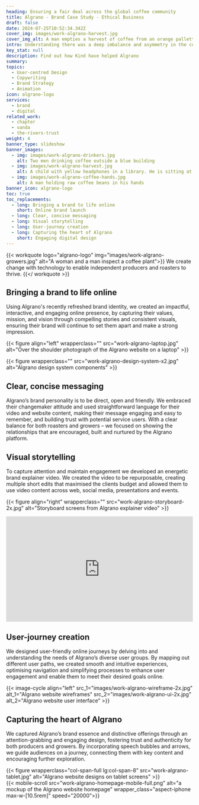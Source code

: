 ```yaml
---
heading: Ensuring a fair deal across the global coffee community
title: Algrano - Brand Case Study - Ethical Business
draft: false
date: 2024-07-25T10:52:34.342Z
cover_img: images/work-algrano-harvest.jpg
cover_img_alt: A man empties a harvest of coffee from an orange pallette box into a machine
intro: Understanding there was a deep imbalance and asymmetry in the coffee industry, Algrano’s founders sought to disrupt the monopolised industry structure by using online tools, trusted partnerships, price transparency, and shipping management to put roasters in direct touch with the producers growing coffee at source.  
key_stat: null
description: Find out how Kind have helped Algrano
summary:
topics:
  - User-centred Design
  - Copywriting
  - Brand Strategy
  - Animation
icon: algrano-logo
services:
  - brand
  - digital
related_work:
  - chapter
  - vanda
  - the-rivers-trust
weight: 4
banner_type: slideshow
banner_images: 
  - img: images/work-algrano-drinkers.jpg
    alt: Two men drinking coffee outside a blue building
  - img: images/work-algrano-harvest.jpg
    alt: A child with yellow headphones in a library. He is sitting at an open laptop and smiling
  - img: images/work-algrano-coffee-hands.jpg
    alt: A man holding raw coffee beans in his hands
banner_icon: algrano-logo
toc: true
toc_replacements:
  - long: Bringing a brand to life online
    short: Online brand launch
  - long: Clear, concise messaging
  - long: Visual storytelling
  - long: User-journey creation
  - long: Capturing the heart of Algrano
    short: Engaging digital design
---
```


{{< workquote logo="algrano-logo" img="images/work-algrano-growers.jpg" alt="A woman and a man inspect a coffee plant">}}
We create change with technology to enable independent producers and roasters to thrive.
{{</ workquote >}}


<!-- Text left -->
<div class="w-full grid grid-cols-12 gap-x-2.5 gap-y-6 lg:gap-6 xl:gap-8">
  <div class="prose col-span-full lg:col-span-8">

  ## Bringing a brand to life online

  Using Algrano's recently refreshed brand identity, we created an impactful, interactive, and engaging online presence, by capturing their values, mission, and vision through compelling stories and consistent visuals, ensuring their brand will continue to set them apart and make a strong impression.

  </div>
</div>

{{< figure align="left" wrapperclass="" src="work-algrano-laptop.jpg" alt="Over the shoulder photograph of the Algrano website on a laptop" >}}

{{< figure wrapperclass="" src="work-algrano-design-system-x2.jpg" alt="Algrano design system components" >}}



<!-- Text right -->
<div class="w-full grid grid-cols-12 gap-x-2.5 gap-y-6 lg:gap-6 xl:gap-8">
  <div class="prose col-span-full lg:col-span-8 lg:col-start-5">

  ## Clear, concise messaging

  Algrano’s brand personality is to be direct, open and friendly. We embraced their changemaker attitude and used straightforward language for their video and website content, making their message engaging and easy to remember, and building trust with potential service users. With a clear balance for both roasters and growers – we focused on showing the relationships that are encouraged, built and nurtured by the Algrano platform. 

  ## Visual storytelling

  To capture attention and maintain engagement we developed an energetic brand explainer video. We created the video to be repurposable, creating multiple short edits that maximised the clients budget and allowed them to use video content across web, social media, presentations and events.

  </div>
</div>

{{< figure align="right" wrapperclass="" src="work-algrano-storyboard-2x.jpg" alt="Storyboard screens from Algrano explainer video" >}}

<div style="padding:56.25% 0 0 0;position:relative;"><iframe src="https://player.vimeo.com/video/961065909?h=9721d21e6f&title=0&byline=0&portrait=0" style="position:absolute;top:0;left:0;width:100%;height:100%;" frameborder="0" allow="autoplay; fullscreen; picture-in-picture" allowfullscreen></iframe></div><script src="https://player.vimeo.com/api/player.js"></script>


<!-- Text left -->
<div class="w-full grid grid-cols-12 gap-x-2.5 gap-y-6 lg:gap-6 xl:gap-8">
  <div class="prose col-span-full lg:col-span-8">

  ## User-journey creation

  We designed user-friendly online journeys by delving into and understanding the needs of Algrano’s diverse user groups. By mapping out different user paths, we created smooth and intuitive experiences, optimising navigation and simplifying processes to enhance user engagement and enable them to meet their desired goals online.
  </div>
</div>

{{< image-cycle
  align="left"
  src_1="images/work-algrano-wireframe-2x.jpg"
  alt_1="Algrano website wireframes"
  src_2="images/work-algrano-ui-2x.jpg"
  alt_2="Algrano website user interface" >}}

<!-- Text right -->
<div class="w-full grid grid-cols-12 gap-x-2.5 gap-y-6 lg:gap-6 xl:gap-8">
  <div class="prose col-span-full lg:col-span-8 lg:col-start-5">

  ## Capturing the heart of Algrano

  We captured Algrano’s brand essence and distinctive offerings through an attention-grabbing and engaging design, fostering trust and authenticity for both producers and growers. By incorporating speech bubbles and arrows, we guide audiences on a journey, connecting them with key content and encouraging further exploration.

  </div>
</div>

<div class="w-full grid grid-cols-12 gap-x-2.5 gap-y-6 lg:gap-6 xl:gap-8">
  {{< figure wrapperclass="col-span-full lg:col-span-8" src="work-algrano-tablet.jpg" alt="Algrano website designs on tablet screens" >}}
  <div class="col-span-full lg:col-span-4">
  {{< mobile-scroll src="work-algrano-homepage-mobile-full.png" alt="a mockup of the Algrano website homepage" wrapper_class="aspect-iphone max-w-[10.5rem]" speed="20000">}}
  </div>
</div>
